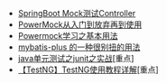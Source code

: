 - [SpringBoot Mock测试Controller](https://blog.csdn.net/u010002184/article/details/81173799)
- [PowerMock从入门到放弃再到使用](https://blog.csdn.net/zero__007/article/details/80203479)
- [Powermock学习之基本用法](https://blog.csdn.net/qq_36688928/article/details/84589256)
- <font color="red">[mybatis-plus 的一种很别扭的用法](https://segmentfault.com/a/1190000018509814?utm_source=tag-newest)</font>
- [java单元测试之junit之实战](https://blog.csdn.net/qingtian_1993/article/details/79491534)[重点]
- [【TestNG】TestNG使用教程详解](https://blog.csdn.net/df0128/article/details/83243822)[重点]